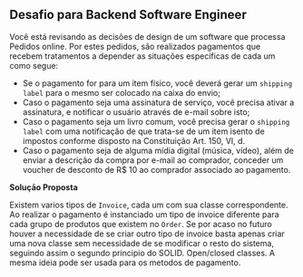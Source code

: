 ## Desafio para Backend Software Engineer

Você está revisando as decisões de design de um software que processa Pedidos online. Por estes pedidos, são realizados pagamentos que recebem tratamentos a depender as situações específicas de cada um como segue:

  - Se o pagamento for para um item físico, você deverá gerar um `shipping label` para o mesmo ser colocado na caixa do envio;
  - Caso o pagamento seja uma assinatura de serviço, você precisa ativar a assinatura, e notificar o usuário através de e-mail sobre isto;
  - Caso o pagamento seja um livro comum, você precisa gerar o `shipping label` com uma notificação de que trata-se de um item isento de impostos conforme disposto na Constituição Art. 150, VI, d.
  - Caso o pagamento seja de alguma mídia digital (música, vídeo), além de enviar a descrição da compra por e-mail ao comprador, conceder um voucher de desconto de R$ 10 ao comprador associado ao pagamento.

__Soluçāo Proposta__

Existem varios tipos de `Invoice`, cada um com sua classe correspondente. Ao realizar o pagamento é instanciado um tipo de invoice diferente para cada grupo de
produtos que existem no `Order`. Se por acaso no futuro houver a necessidade de se
criar outro tipo de invoice basta apenas criar uma nova classe sem necessidade
de se modificar o resto do sistema, seguindo assim o segundo principio do SOLID. Open/closed classes. A mesma ideia pode ser usada para os metodos de pagamento.
